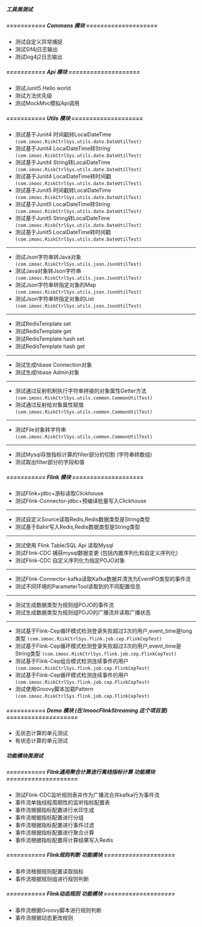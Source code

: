 ##### 工具类测试
##### =========== Commons 模块 ====================
* 测试自定义异常捕捉
* 测试Slf4j日志输出
* 测试log4j2日志输出
##### =========== Api 模块 ====================
* 测试Junit5 Hello world
* 测试方法优先级
* 测试MockMvc模拟Api调用
##### =========== Utils 模块 ====================
* 测试基于Junit4 时间戳转LocalDateTime
`(com.imooc.RiskCtrlSys.utils.date.DateUtilTest)`
* 测试基于Junit4 LocalDateTime转String
`(com.imooc.RiskCtrlSys.utils.date.DateUtilTest)`
* 测试基于Junit4 String转LocalDateTime
`(com.imooc.RiskCtrlSys.utils.date.DateUtilTest)`
* 测试基于Junit4 LocalDateTime转时间戳
`(com.imooc.RiskCtrlSys.utils.date.DateUtilTest)`
* 测试基于Junit5 时间戳转LocalDateTime
`(com.imooc.RiskCtrlSys.utils.date.DateUtilTest)`
* 测试基于Junit5 LocalDateTime转String
`(com.imooc.RiskCtrlSys.utils.date.DateUtilTest)`
* 测试基于Junit5 String转LocalDateTime
`(com.imooc.RiskCtrlSys.utils.date.DateUtilTest)`
* 测试基于Junit5 LocalDateTime转时间戳
`(com.imooc.RiskCtrlSys.utils.date.DateUtilTest)`
---
* 测试Json字符串转Java对象
`(com.imooc.RiskCtrlSys.utils.json.JsonUtilTest)`
* 测试Java对象转Json字符串
`(com.imooc.RiskCtrlSys.utils.json.JsonUtilTest)`
* 测试Json字符串转指定对象的Map
`(com.imooc.RiskCtrlSys.utils.json.JsonUtilTest)`
* 测试Json字符串转指定对象的List
`(com.imooc.RiskCtrlSys.utils.json.JsonUtilTest)`
---
* 测试RedisTemplate set
* 测试RedisTemplate get
* 测试RedisTemplate hash set 
* 测试RedisTemplate hash get
---
* 测试生成hbase Connection对象
* 测试生成hbase Admin对象
---
* 测试通过反射机制执行字符串拼接的对象属性Getter方法 
`(com.imooc.RiskCtrlSys.utils.common.CommonUtilTest)`
* 测试通过反射给对象属性赋值 
`(com.imooc.RiskCtrlSys.utils.common.CommonUtilTest)`
---
* 测试File对象转字符串
`(com.imooc.RiskCtrlSys.utils.common.CommonUtilTest)`
---
* 测试Mysql存放指标计算的filter部分的切割 (字符串转数组)
* 测试取出filter部分的字段和值
##### =========== Flink 模块 ====================
* 测试Flink+jdbc+游标读取Clickhouse
* 测试Flink-Connector-jdbc+预编译批量写入Clickhouse
---
* 测试自定义Source读取Redis,Redis数据类型是String类型
* 测试基于Bahir写入Redis,Redis数据类型是String类型
---
* 测试使用 Flink Table/SQL Api 读取Mysql
* 测试Flink-CDC 捕获mysql数据变更 (包括内置序列化和自定义序列化)
* 测试Flink-CDC 自定义序列化为指定POJO对象
---
* 测试Flink-Connector-kafka读取Kafka数据并清洗为EventPO类型的事件流
* 测试不同环境的ParameterTool读取到的不同配置信息
---
* 测试生成数据类型为规则组POJO的事件流
* 测试生成数据类型为规则组POJO的广播流并读取广播状态
---
* 测试基于Flink-Cep循环模式检测登录失败超过3次的用户,event_time是long类型
`(com.imooc.RiskCtrlSys.flink.job.cep.FlinkCepTest)`
* 测试基于Flink-Cep循环模式检测登录失败超过3次的用户,event_time是String类型
`(com.imooc.RiskCtrlSys.flink.job.cep.FlinkCepTest)`
* 测试基于Flink-Cep组合模式检测连续事件的用户
`(com.imooc.RiskCtrlSys.flink.job.cep.FlinkCepTest)`
* 测试基于Flink-Cep循环模式检测连续事件的用户
`(com.imooc.RiskCtrlSys.flink.job.cep.FlinkCepTest)`
* 测试使用Groovy脚本加载Pattern
`(com.imooc.RiskCtrlSys.flink.job.cep.FlinkCepTest)`
##### =========== Demo 模块 (在 ImoocFlinkStreaming 这个项目里) ====================
* 无状态计算的单元测试
* 有状态计算的单元测试

##### 功能模块类测试
##### =========== Flink通用聚合计算进行离线指标计算 功能模块 ====================
* 测试Flink-CDC监听规则表并作为广播流合并kafka行为事件流
* 事件流单独线程周期性的监听指标配置表
* 事件流根据指标配置进行水印生成
* 事件流根据指标配置进行分组
* 事件流根据指标配置进行事件过滤
* 事件流根据指标配置进行聚合计算
* 事件流根据指标配置将计算结果写入Redis
##### =========== Flink规则判断 功能模块 ====================
* 事件流根据规则配置读取指标
* 事件流根据规则组进行规则判断
##### =========== Flink动态规则 功能模块 ====================
* 事件流根据Groovy脚本进行规则判断
* 事件流根据动态更改规则

